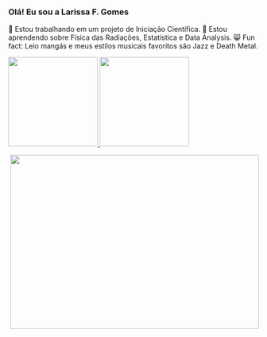 ### Olá! Eu sou a Larissa F. Gomes

 🧪 Estou trabalhando em um projeto de Iniciação Científica.
 🌱 Estou aprendendo sobre Física das Radiações, Estatística e Data Analysis.
 😸 Fun fact: Leio mangás e meus estilos musicais favoritos são Jazz e Death Metal.

<div>
  <a href="https://beacons.al/LarissaFGomes">
  <img height="180em" src="https://github-readme-stats.vercel.app/api?username=LarissaFGomes&show_icons=true&theme=tokyonight"/>
  <img height="180em" src="https://github-readme-stats.vercel.app/api/top-langs/?username=LarissaFGomes&layout=compact&theme=tokyonight"/>
</div>

<p align="right">
<img width="500em" height="350em" src="https://user-images.githubusercontent.com/99930390/154731108-2effdbd4-95f9-4ceb-8a9c-78e02e583030.gif"/>
<p/>
 

